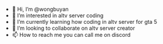 - 👋 Hi, I’m @wongbuyan
- 👀 I’m interested in altv server coding
- 🌱 I’m currently learning how coding in altv server for gta 5
- 💞️ I’m looking to collaborate on altv server creator
- 📫 How to reach me you can call me on discord

<!---
wongbuyan/wongbuyan is a ✨ special ✨ repository because its `README.md` (this file) appears on your GitHub profile.
You can click the Preview link to take a look at your changes.
--->
